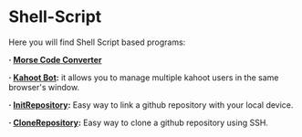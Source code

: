 # Shell-Script
Here you will find Shell Script based programs:

**· [Morse Code Converter](https://github.com/Jkutkut/Sh_Morse-Code-Converter)** 

**· [Kahoot Bot](https://github.com/Jkutkut/Sh_Kahoot-multi-account-bot):** it allows you to manage multiple kahoot users in the same browser's window.

**· [InitRepository](https://github.com/Jkutkut/Sh_InitRepository):** Easy way to link a github repository with your local device. 

**· [CloneRepository](https://github.com/Jkutkut/Sh-CloneRepository-ssh):** Easy way to clone a github repository using SSH. 
